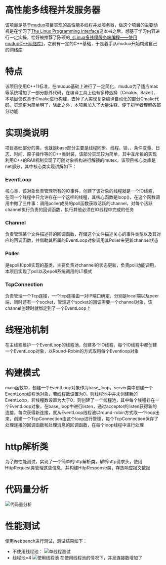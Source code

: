 # 高性能多线程并发服务器

该项目是基于[muduo](https://github.com/chenshuo/muduo)项目实现的高性能多线程并发服务器，做这个项目的主要动机是在学习了[The Linux Programming Interface](https://en.wikipedia.org/wiki/The_Linux_Programming_Interface)这本书之后，想基于学习内容进行一定实操，恰好被推荐了陈硕的[《Linux多线程服务端编程——使用muduoC++网络库》](Linux多线程服务端编程——使用muduoC++网络库)，之前有一定的C++基础，于是着手从muduo开始构建自己的网络库

# 特点

该项目使用C++11标准，在muduo基础上进行了一定简化，muduo为了适应mac等系统增加了一部分额外代码，在编译工具上也有多种选择（Cmake、Bazel），本项目仅仅基于Cmake进行构建，去掉了大实现复杂编译自动化的部分Cmake代码，实现更为简单明了，除此之外，本项目加入了大量注释，便于初学者理解各部分功能

# 实现类说明

项目基础部分的类，也就是base部分主要是线程同步、线程、锁、、条件变量、日志、时间、原子操作等的C++类封装，该部分实现较为简单，其中互斥锁的实现利用C++的RAII机制实现了可随对象析构进行解锁的mutex，该项目核心类库是net部分，其中核心类实现讲解如下：
### EventLoop
核心类，该对象负责管理所有的IO事件，创建了该对象的线程就是一个IO线程，在同一个线程中只允许存在一个这样的线程，其核心函数是loop()，在这个函数调用中做了三件事：调用poller成员的poll函数获取活跃的channel，对每个活跃channel执行负责的回调函数，执行其他必须在IO线程中完成的任务
### Channel
负责管理某个文件描述符的回调函数，存储这个文件描述关心的事件类型以及其对应的回调函数，并借助其所属的EventLoop对象调用其Poller来更新channel状态
### Poller
是epoll和poll实现的基类，主要负责对channel的状态更新，负责poll功能调用，本项目实现了poll以及epoll系统调用的LT模式
### TcpConnection
负责管理一个Tcp连接，一个tcp连接由一对IP端口确定，分别是local端以及peer端，同时还有一个socket，管理这个socket的回调需要一个channel对象，该channel创建时就绑定到了一个EventLoop上

# 线程池机制
在主线程维护一个EventLoop的线程池，创建多个IO线程，每个IO线程中都创建一个EventLoop对象，以Round-Robin的方式取用每个Eventloop对象
# 构建模式
main函数中，创建一个EventLoop对象作为base_loop，server类中创建一个EventLoop线程池对象，若线程数设置为0，则线程池中并未创建新的EventLoop，若线程数设置为大于0，则创建了一个线程池，其中每个线程存在一个EventLoop对象，在base_loop中进行listen，通过acceptor的listen获得新的连接，每次获得新连接，就从EventLoop线程池以round-robin方式取一个loop出来，创建一个TcpConnection由这个loop进行管理，每个TcpConnection保存了处理连接的回调函数和处理消息的回调函数，在每个loop线程中进行处理
# http解析类
为了做性能测试，实现了一个简单的http解析类，解析http请求头，使用HttpRequest类管理这些信息，并构建HttpResponse类，存放响应报文数据
# 代码量分析
![代码量分析](https://static.code-david.cn/blog/web_server代码分析.png)
# 性能测试
使用webbench进行测试，测试结果如下：
- 不使用线程池：
![单线程测试](https://static.code-david.cn/blog/webbench_test.png)
- 线程池=4
![使用线程池](https://static.code-david.cn/blog/webbench_test_4.png)
在使用线程池的情况下，并发连接数增加了